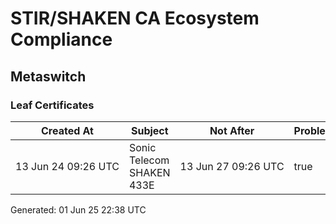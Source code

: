# STIR/SHAKEN CA Ecosystem Compliance

## Metaswitch

### Leaf Certificates

| Created At | Subject | Not After | Problems | Link |
|------------|---------|-----------|----------|------|
| 13&#160;Jun&#160;24&#160;09:26&#160;UTC | Sonic Telecom SHAKEN 433E | 13&#160;Jun&#160;27&#160;09:26&#160;UTC | true | [view](../CERTS/f18ce346a58e8224d3c89a2fe9b70579724cd396eff02d4af2df348f40aca05a/README.md) |


Generated: 01 Jun 25 22:38 UTC
